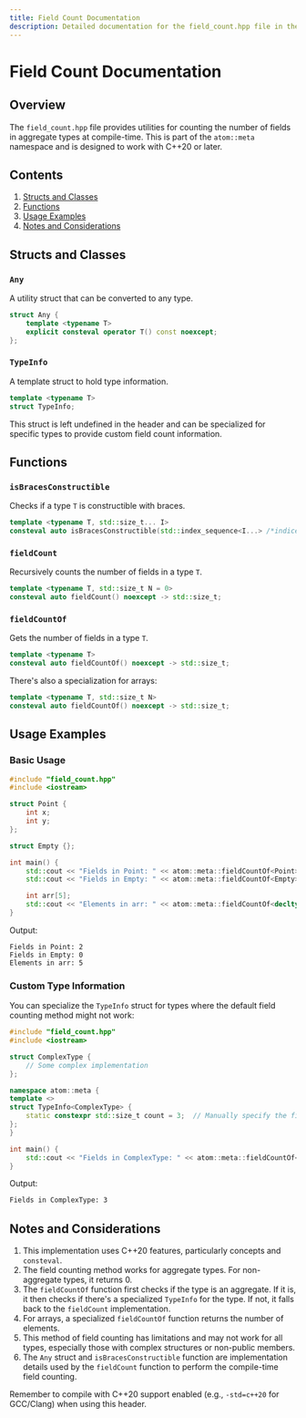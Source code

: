 ```yaml
---
title: Field Count Documentation
description: Detailed documentation for the field_count.hpp file in the atom::meta namespace, including utilities for counting fields in aggregate types at compile-time, with structs, functions, and usage examples.
---
```


# Field Count Documentation

## Overview

The `field_count.hpp` file provides utilities for counting the number of fields in aggregate types at compile-time. This is part of the `atom::meta` namespace and is designed to work with C++20 or later.

## Contents

1. [Structs and Classes](#structs-and-classes)
2. [Functions](#functions)
3. [Usage Examples](#usage-examples)
4. [Notes and Considerations](#notes-and-considerations)

## Structs and Classes

### `Any`

A utility struct that can be converted to any type.

```cpp
struct Any {
    template <typename T>
    explicit consteval operator T() const noexcept;
};
```

### `TypeInfo`

A template struct to hold type information.

```cpp
template <typename T>
struct TypeInfo;
```

This struct is left undefined in the header and can be specialized for specific types to provide custom field count information.

## Functions

### `isBracesConstructible`

Checks if a type `T` is constructible with braces.

```cpp
template <typename T, std::size_t... I>
consteval auto isBracesConstructible(std::index_sequence<I...> /*indices*/) noexcept -> bool;
```

### `fieldCount`

Recursively counts the number of fields in a type `T`.

```cpp
template <typename T, std::size_t N = 0>
consteval auto fieldCount() noexcept -> std::size_t;
```

### `fieldCountOf`

Gets the number of fields in a type `T`.

```cpp
template <typename T>
consteval auto fieldCountOf() noexcept -> std::size_t;
```

There's also a specialization for arrays:

```cpp
template <typename T, std::size_t N>
consteval auto fieldCountOf() noexcept -> std::size_t;
```

## Usage Examples

### Basic Usage

```cpp
#include "field_count.hpp"
#include <iostream>

struct Point {
    int x;
    int y;
};

struct Empty {};

int main() {
    std::cout << "Fields in Point: " << atom::meta::fieldCountOf<Point>() << std::endl;
    std::cout << "Fields in Empty: " << atom::meta::fieldCountOf<Empty>() << std::endl;

    int arr[5];
    std::cout << "Elements in arr: " << atom::meta::fieldCountOf<decltype(arr)>() << std::endl;
}
```

Output:

```
Fields in Point: 2
Fields in Empty: 0
Elements in arr: 5
```

### Custom Type Information

You can specialize the `TypeInfo` struct for types where the default field counting method might not work:

```cpp
#include "field_count.hpp"
#include <iostream>

struct ComplexType {
    // Some complex implementation
};

namespace atom::meta {
template <>
struct TypeInfo<ComplexType> {
    static constexpr std::size_t count = 3;  // Manually specify the field count
};
}

int main() {
    std::cout << "Fields in ComplexType: " << atom::meta::fieldCountOf<ComplexType>() << std::endl;
}
```

Output:

```txt
Fields in ComplexType: 3
```

## Notes and Considerations

1. This implementation uses C++20 features, particularly concepts and `consteval`.
2. The field counting method works for aggregate types. For non-aggregate types, it returns 0.
3. The `fieldCountOf` function first checks if the type is an aggregate. If it is, it then checks if there's a specialized `TypeInfo` for the type. If not, it falls back to the `fieldCount` implementation.
4. For arrays, a specialized `fieldCountOf` function returns the number of elements.
5. This method of field counting has limitations and may not work for all types, especially those with complex structures or non-public members.
6. The `Any` struct and `isBracesConstructible` function are implementation details used by the `fieldCount` function to perform the compile-time field counting.

Remember to compile with C++20 support enabled (e.g., `-std=c++20` for GCC/Clang) when using this header.
